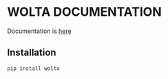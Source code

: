 # WOLTA DOCUMENTATION

Documentation is [here](https://wolta-docs.readthedocs.io/en/latest/)
## Installation

```
pip install wolta
```